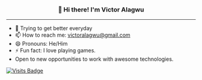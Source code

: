 <h3 align="center">👋 Hi there! I'm Victor Alagwu</h3>


<!-- [<img src="https://wakatime.com/share/@VictorAlagwu/d8078e42-dd33-4b53-927f-ed4999e889fe.svg" alt='Victor Wakatime' height='400'>](https://github.com/victoralagwu) -->

---
- 🌱 Trying to get better everyday
- 📫 How to reach me: victoralagwu@gmail.com
- 😄 Pronouns: He/Him
- ⚡ Fun fact: I love playing games.
- Open to new opportunities to work with awesome technologies.
<!-- 
[![Stats](https://github-readme-stats.vercel.app/api?username=victoralagwu&show_icons=true&theme=light)](https://github-readme-stats.vercel.app/api?username=victoralagwu&show_icons=true&theme=light) -->

<!-- [![wakatime](https://wakatime.com/badge/user/2db43970-6df9-41ad-9602-da9cc0066828.svg)](https://wakatime.com/@2db43970-6df9-41ad-9602-da9cc0066828) -->
 [![Visits Badge](https://badges.pufler.dev/visits/victoralagwu/victoralagwu)](https://badges.pufler.dev/visits/victoralagwu/victoralagwu)

